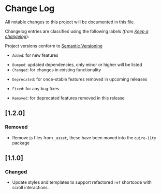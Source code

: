 # Change Log

All notable changes to this project will be documented in this file.

Changelog entries are classified using the following labels _(from [Keep a changelog](https://keepachangelog.com/en/1.0.0/)_):

Project versions conform to [Semantic Versioning](https://semver.org/)

- `Added`: for new features
* `Bumped`: updated dependencies, only minor or higher will be listed
* `Changed`: for changes in existing functionality
- `Deprecated`: for once-stable features removed in upcoming releases
* `Fixed`: for any bug fixes
- `Removed`: for deprecated features removed in this release

## [1.2.0]

### Removed

- Remove js files from `_asset`, these have been moved into the `quire-11ty` package

## [1.1.0]

### Changed

- Update styles and templates to support refactored `ref` shortcode with scroll interactions.
